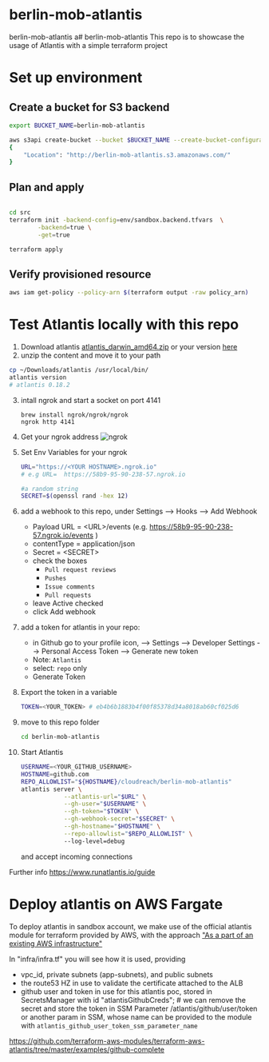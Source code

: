 # berlin-mob-atlantis
berlin-mob-atlantis
a# berlin-mob-atlantis
This repo is to showcase the usage of Atlantis with a simple terraform project

# Set up environment

## Create a bucket for S3 backend
```bash 
export BUCKET_NAME=berlin-mob-atlantis

aws s3api create-bucket --bucket $BUCKET_NAME --create-bucket-configuration LocationConstraint=eu-central-1
{
    "Location": "http://berlin-mob-atlantis.s3.amazonaws.com/"
}
```
## Plan and apply

```bash

cd src
terraform init -backend-config=env/sandbox.backend.tfvars  \
        -backend=true \
        -get=true 

terraform apply

```

## Verify provisioned resource

```bash
aws iam get-policy --policy-arn $(terraform output -raw policy_arn)
```

# Test Atlantis locally with this repo

1. Download atlantis [atlantis_darwin_amd64.zip](https://github.com/runatlantis/atlantis/releases/download/v0.18.2/atlantis_darwin_amd64.zip) or your version [here](https://github.com/runatlantis/atlantis/releases)
2.  unzip the content and move it to your path
  ```bash
  cp ~/Downloads/atlantis /usr/local/bin/
  atlantis version
  # atlantis 0.18.2
  ```
3.  intall ngrok and start a socket on port 4141
    ```
    brew install ngrok/ngrok/ngrok
    ngrok http 4141

    ```
4.  Get your ngrok address
    ![ngrok](ngrokURL.png)
4.  Set Env Variables for your ngrok
    ```bash
    URL="https://<YOUR HOSTNAME>.ngrok.io"
    # e.g URL=  https://58b9-95-90-238-57.ngrok.io

    #a random string
    SECRET=$(openssl rand -hex 12)
    ```
5. add a webhook to this repo, under Settings --> Hooks --> Add Webhook 
    * Payload URL = \<URL>/events (e.g. https://58b9-95-90-238-57.ngrok.io/events )
    * contentType = application/json
    * Secret = \<SECRET>
    * check the boxes
        * `Pull request reviews`
        * `Pushes`
        * `Issue comments`
        * `Pull requests`
    * leave Active checked
    * click Add webhook
6. add a token for atlantis in your repo:
    - in Github go to your profile icon, --> Settings --> Developer Settings --> Personal Access Token --> Generate new token
    - Note: `Atlantis`
    - select: `repo` only
    - Generate Token
7. Export the token in a variable
    ``` bash
    TOKEN=<YOUR_TOKEN> # eb4b6b1883b4f00f85378d34a8018ab60cf025d6
    ```

8. move to this repo folder
    ``` bash
    cd berlin-mob-atlantis
    ```

9. Start Atlantis 
    ``` bash
    USERNAME=<YOUR_GITHUB_USERNAME> 
    HOSTNAME=github.com
    REPO_ALLOWLIST="${HOSTNAME}/cloudreach/berlin-mob-atlantis"
    atlantis server \
                --atlantis-url="$URL" \
                --gh-user="$USERNAME" \
                --gh-token="$TOKEN" \
                --gh-webhook-secret="$SECRET" \
                --gh-hostname="$HOSTNAME" \
                --repo-allowlist="$REPO_ALLOWLIST" \ 
                --log-level=debug
    ```
    and accept incoming connections

Further info https://www.runatlantis.io/guide

# Deploy atlantis on AWS Fargate
To deploy atlantis in sandbox account, we make use of the official atlantis module for terraform provided by AWS, with the approach ["As a part of an existing AWS infrastructure"](https://github.com/terraform-aws-modules/terraform-aws-atlantis#run-atlantis-as-a-part-of-an-existing-aws-infrastructure-use-existing-vpc)

In "infra/infra.tf" you will see how it is used, providing
- vpc_id, private subnets (app-subnets), and public subnets
- the route53 HZ in use to validate the certificate attached to the ALB
- github user and token in use for this atlantis poc, stored in SecretsManager with id "atlantisGithubCreds"; # we can remove the secret and store the token in SSM Parameter /atlantis/github/user/token  or another param in SSM, whose name can be provided to the module with `atlantis_github_user_token_ssm_parameter_name`



https://github.com/terraform-aws-modules/terraform-aws-atlantis/tree/master/examples/github-complete
